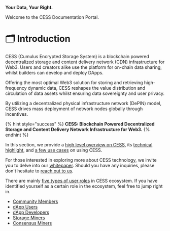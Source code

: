 **Your Data, Your Right.**

Welcome to the CESS Documentation Portal.

# 🗂 Introduction

CESS (Cumulus Encrypted Storage System) is a blockchain powered decentralized storage and content delivery network (CDN) infrastructure for Web3. Users and creators alike use the platform for on-chain data sharing, whilst builders can develop and deploy DApps.

Offering the most optimal Web3 solution for storing and retrieving high-frequency dynamic data, CESS reshapes the value distribution and circulation of data assets whilst ensuring data sovereignty and user privacy.

By utilizing a decentralized physical infrastructure network (DePIN) model, CESS drives mass deployment of network nodes globally through incentives.

{% hint style="success" %}
**CESS: Blockchain Powered Decentralized Storage and Content Delivery Network Infrastructure for Web3.**
{% endhint %}

In this section, we provide a [high level overview on CESS](introduction/what-is-cess.md), its [technical highlight](introduction/technical-highlight.md), and [a few use cases](introduction/use-cases.md) on using CESS.

For those interested in exploring more about CESS technology, we invite you to delve into our [whitepaper](introduction/whitepaper.md). Should you have any inquiries, please don't hesitate to [reach out to us](introduction/contact.md).

There are mainly [five types of user roles](user-roles.md) in CESS ecosystem. If you have identified yourself as a certain role in the ecosystem, feel free to jump right in.

* [Community Members](community/)
* [dApp Users](user/)
* [dApp Developers](developer/)
* [Storage Miners](cess-miners/storage-miner/)
* [Consensus Miners](cess-miners/consensus-miner/)
